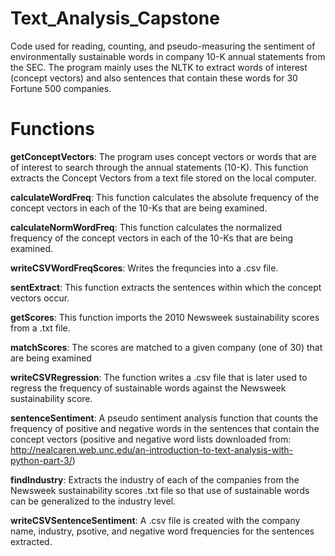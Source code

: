 # Text_Analysis_Capstone
Code used for reading, counting, and pseudo-measuring the sentiment of environmentally sustainable words in company 10-K annual statements from the SEC. The program mainly uses the NLTK to extract words of interest (concept vectors) and also sentences that contain these words for 30 Fortune 500 companies.

# Functions
**getConceptVectors**: The program uses concept vectors or words that are of interest to search through the annual statements (10-K). This function extracts the Concept Vectors from a text file stored on the local computer.

**calculateWordFreq**: This function calculates the absolute frequency of the concept vectors in each of the 10-Ks that are being examined.

**calculateNormWordFreq**: This function calculates the normalized frequency of the concept vectors in each of the 10-Ks that are being examined.

**writeCSVWordFreqScores**: Writes the frequncies into a .csv file.

**sentExtract**: This function extracts the sentences within which the concept vectors occur. 

**getScores**: This function imports the 2010 Newsweek sustainability scores from a .txt file.

**matchScores**: The scores are matched to a given company (one of 30) that are being examined

**writeCSVRegression**: The function writes a .csv file that is later used to regress the frequency of sustainable words against the Newsweek sustainability score. 

**sentenceSentiment**: A pseudo sentiment analysis function that counts the frequency of positive and negative words in the sentences that contain the concept vectors (positive and negative word lists downloaded from: http://nealcaren.web.unc.edu/an-introduction-to-text-analysis-with-python-part-3/)

**findIndustry**: Extracts the industry of each of the companies from the Newsweek sustainability scores .txt file so that use of sustainable words can be generalized to the industry level. 

**writeCSVSentenceSentiment**: A .csv file is created with the company name, industry, psotive, and negative word frequencies for the sentences extracted. 

